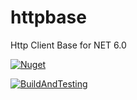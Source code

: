 # httpbase
Http Client Base for NET 6.0


[![Nuget](https://github.com/maurobernal/httpbase/actions/workflows/dotnet_nuget.yml/badge.svg?branch=main)](https://github.com/maurobernal/httpbase/actions/workflows/dotnet_nuget.yml)


[![BuildAndTesting](https://github.com/maurobernal/httpbase/actions/workflows/dotnet_build_and_testing.yml/badge.svg)](https://github.com/maurobernal/httpbase/actions/workflows/dotnet_build_and_testing.yml)
